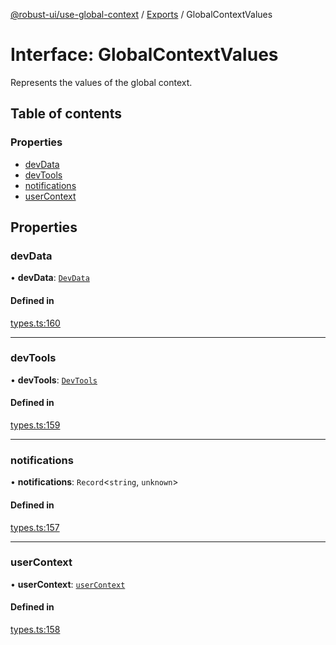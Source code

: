 [@robust-ui/use-global-context](../README.md) / [Exports](../modules.md) / GlobalContextValues

# Interface: GlobalContextValues

Represents the values of the global context.

## Table of contents

### Properties

- [devData](GlobalContextValues.md#devdata)
- [devTools](GlobalContextValues.md#devtools)
- [notifications](GlobalContextValues.md#notifications)
- [userContext](GlobalContextValues.md#usercontext)

## Properties

### devData

• **devData**: [`DevData`](DevData.md)

#### Defined in

[types.ts:160](https://github.com/nahuelRosas/robust-ui/blob/3f22d4a/packages/hooks/use-global-context/src/types.ts#L160)

___

### devTools

• **devTools**: [`DevTools`](DevTools.md)

#### Defined in

[types.ts:159](https://github.com/nahuelRosas/robust-ui/blob/3f22d4a/packages/hooks/use-global-context/src/types.ts#L159)

___

### notifications

• **notifications**: `Record`\<`string`, `unknown`\>

#### Defined in

[types.ts:157](https://github.com/nahuelRosas/robust-ui/blob/3f22d4a/packages/hooks/use-global-context/src/types.ts#L157)

___

### userContext

• **userContext**: [`userContext`](userContext.md)

#### Defined in

[types.ts:158](https://github.com/nahuelRosas/robust-ui/blob/3f22d4a/packages/hooks/use-global-context/src/types.ts#L158)
